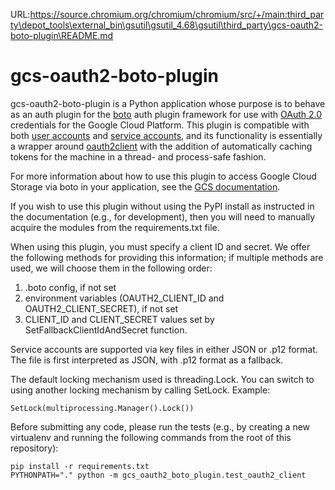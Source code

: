 URL:https://source.chromium.org/chromium/chromium/src/+/main:third_party\depot_tools\external_bin\gsutil\gsutil_4.68\gsutil\third_party\gcs-oauth2-boto-plugin\README.md
# gcs-oauth2-boto-plugin

gcs-oauth2-boto-plugin is a Python application whose purpose is to behave as
an auth plugin for the [boto] auth plugin framework for use with [OAuth 2.0]
credentials for the Google Cloud Platform. This plugin is compatible with
both [user accounts] and [service accounts], and its functionality is
essentially a wrapper around [oauth2client]
with the addition of automatically caching tokens
for the machine in a thread- and process-safe fashion.

For more information about how to use this plugin to access Google Cloud Storage
via boto in your application, see the [GCS documentation].

If you wish to use this plugin without using the PyPI install as instructed in
the documentation (e.g., for development), then you will need to manually
acquire the modules from the requirements.txt file.


When using this plugin, you must specify a client ID and secret. We offer the
following methods for providing this information; if multiple methods are used,
we will choose them in the following order:

1. .boto config, if not set
2. environment variables (OAUTH2_CLIENT_ID and OAUTH2_CLIENT_SECRET), if not set
3. CLIENT_ID and CLIENT_SECRET values set by SetFallbackClientIdAndSecret function.

Service accounts are supported via key files in either JSON or .p12 format.
The file is first interpreted as JSON, with .p12 format as a fallback.

The default locking mechanism used is threading.Lock. You can switch to using
another locking mechanism by calling SetLock. Example:

```
SetLock(multiprocessing.Manager().Lock())
```


Before submitting any code, please run the tests (e.g., by creating a new
virtualenv and running the following commands from the root of this repository):

    pip install -r requirements.txt
    PYTHONPATH="." python -m gcs_oauth2_boto_plugin.test_oauth2_client

[boto]: https://github.com/boto/boto
[OAuth 2.0]: https://developers.google.com/accounts/docs/OAuth2Login
[user accounts]: https://developers.google.com/accounts/docs/OAuth2#installed
[service accounts]: https://developers.google.com/accounts/docs/OAuth2#serviceaccount
[oauth2client]: https://github.com/google/oauth2client
[GCS documentation]: https://developers.google.com/storage/docs/gspythonlibrary
